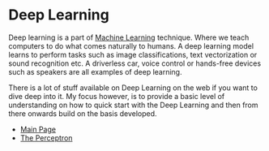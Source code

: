# Deep Learning

Deep learning is a part of [Machine Learning](https://github.com/rfhussain/Topic-Modeling-with-Python-Scikit-LDA/blob/master/machine-learning.md) technique. Where we teach computers to do what comes naturally to humans.
A deep learning model learns to perform tasks such as image classifications, text vectorization or sound recognition etc. 
A driverless car, voice control or hands-free devices such as speakers are all examples of deep learning.

There is a lot of stuff available on Deep Learning on the web if you want to dive deep into it. My focus however, is to provide a basic level of understanding on how to quick start with the Deep Learning and then from there onwards build on the basis developed.


- [Main Page](perceptron.md)
- [The Perceptron](perceptron.md)


